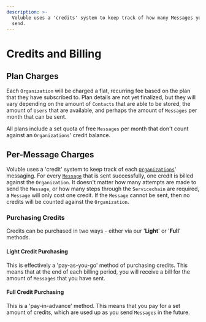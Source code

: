```yaml
---
description: >-
  Voluble uses a 'credits' system to keep track of how many Messages you can
  send.
---
```


# Credits and Billing

## Plan Charges

Each `Organization` will be charged a flat, recurring fee based on the plan that they have subscribed to. Plan details are not yet finalized, but they will vary depending on the amount of `Contacts` that are able to be stored, the amount of `Users` that are available, and perhaps the amount of `Messages` per month that can be sent.

All plans include a set quota of free `Messages` per month that don't count against an `Organizations`' credit balance.

## Per-Message Charges

Voluble uses a 'credit' system to keep track of each [`Organizations`](./)' messaging. For every [`Message`](../messages.md) that is sent successfully, one credit is billed against the `Organization`. It doesn't matter how many attempts are made to send the `Message`, or how many steps through the `Servicechain` are required, a `Message` will only cost one credit. If the `Message` cannot be sent, then no credits will be counted against the `Organization`.

### Purchasing Credits

Credits can be purchased in two ways - either via our '**Light**' or '**Full**' methods.

#### Light Credit Purchasing

This is effectively a 'pay-as-you-go' method of purchasing credits. This means that at the end of each billing period, you will receive a bill for the amount of `Messages` that you have sent.

#### Full Credit Purchasing

This is a 'pay-in-advance' method. This means that you pay for a set amount of credits, which are used up as you send `Messages` in the future.

